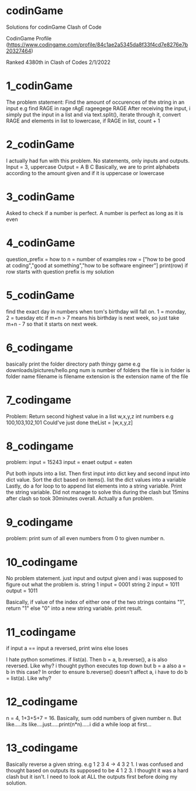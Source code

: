 # codinGame
Solutions for codinGame Clash of Code

CodinGame Profile
(https://www.codingame.com/profile/84c1ae2a5345da8f33f4cd7e8276e7b20327464)

Ranked 4380th in Clash of Codes 2/1/2022

# 1_codinGame
The problem statement: Find the amount of occurences of the string in an input e.g find RAGE in rage rAgE rageegege RAGE
After receiving the input, i simply put the input in a list and via text.split(), iterate through it, convert RAGE and elements in list to lowercase, if RAGE in list, count + 1

# 2_codinGame
I actually had fun with this problem. No statements, only inputs and outputs.
Input = 3, uppercase
Output = A B C
Basically, we are to print alphabets according to the amount given and if it is uppercase or lowercase

# 3_codinGame
Asked to check if a number is perfect. A number is perfect as long as it is even

# 4_codinGame
question_prefix = how to
n = number of examples
row = ["how to be good at coding","good at something","how to be software engineer"]
print(row) if row starts with question prefix is my solution

# 5_codinGame
find the exact day in numbers when tom's birthday will fall on. 1 = monday, 2 = tuesday etc
if m+n > 7 means his birthday is next week, so just take m+n - 7 so that it starts on next week.

# 6_codingame
basically print the folder directory path thingy game e.g downloads/pictures/hello.png
num is number of folders the file is in
folder is folder name
filename is filename
extension is the extension name of the file

# 7_codingame
Problem:
Return second highest value in a list
w,x,y,z int numbers e.g 100,103,102,101
Could've just done theList = [w,x,y,z]

# 8_codingame
problem:
input = 15243 input = enaet
output = eaten

Put both inputs into a list. Then first input into dict key and second input into dict value. Sort the dict based on items(). list the dict values into a variable
Lastly, do a for loop to to append list elements into a string variable. Print the string variable.
Did not manage to solve this during the clash but 15mins after clash so took 30minutes overall. Actually a fun problem.

# 9_codingame
problem:
print sum of all even numbers from 0 to given number n.

# 10_codingame
No problem statement. just input and output given and i was supposed to figure out what the problem is.
string 1 input = 0001
string 2 input = 1011
output = 1011

Basically, if value of the index of either one of the two strings contains "1", return "1" else "0" into a new string variable. print result.

# 11_codingame

if input a == input a reversed, print wins else loses

I hate python sometimes. if list(a). Then b = a, b.reverse(), a is also reversed. Like why? i thought python executes top down but b = a also a = b in this case?
In order to ensure b.reverse() doesn't affect a, i have to do b = list(a). Like why?

# 12_codingame

n = 4, 1+3+5+7 = 16. Basically, sum odd numbers of given number n. But like.....its like....just.....print(n*n).....i did a while loop at first...

# 13_codingame

Basically reverse a given string. e.g 1 2 3 4 -> 4 3 2 1. I was confused and thought based on outputs its supposed to be 4 1 2 3. I thought it was a hard clash but it isn't. I need to look at ALL the outputs first before doing my solution.
